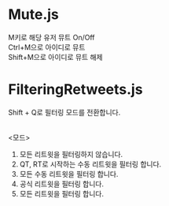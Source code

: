 Mute.js
=============

M키로 해당 유저 뮤트 On/Off <br/>
Ctrl+M으로 아이디로 뮤트 <br/>
Shift+M으로 아이디로 뮤트 해제 <br/>


FilteringRetweets.js
=============
Shift + Q로 필터링 모드를 전환합니다. <br/><br/>

&lt;모드&gt; <br/>
1. 모든 리트윗을 필터링하지 않습니다. <br/>
2. QT, RT로 시작하는 수동 리트윗을 필터링 합니다. <br/>
3. 모든 수동 리트윗을 필터링 합니다. <br/>
4. 공식 리트윗을 필터링 합니다. <br/>
5. 모든 리트윗을 필터링 합니다. <br/>
